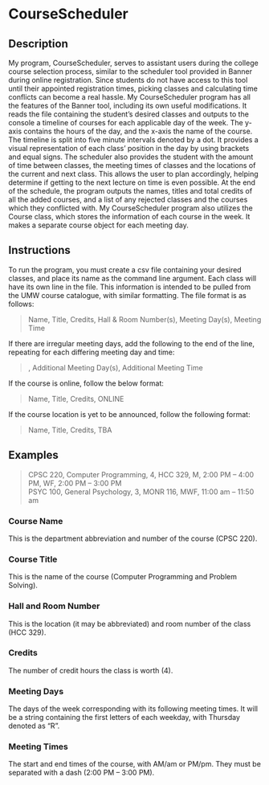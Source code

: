 # CourseScheduler

## Description
My program, CourseScheduler, serves to assistant users during the college course selection process, similar to the scheduler tool provided 
in Banner during online registration. Since students do not have access to this tool until their appointed registration times, picking 
classes and calculating time conflicts can become a real hassle. My CourseScheduler program has all the features of the Banner tool, 
including its own useful modifications. It reads the file containing the student’s desired classes and outputs to the console a timeline 
of courses for each applicable day of the week. The y-axis contains the hours of the day, and the x-axis the name of the course. The 
timeline is split into five minute intervals denoted by a dot. It provides a visual representation of each class’ position in the day 
by using brackets and equal signs. The scheduler also provides the student with the amount of time between classes, the meeting times of
classes and the locations of the current and next class. This allows the user to plan accordingly, helping determine if getting to the 
next lecture on time is even possible. At the end of the schedule, the program outputs the names, titles and total credits of all the 
added courses, and a list of any rejected classes and the courses which they conflicted with. My CourseScheduler program also utilizes 
the Course class, which stores the information of each course in the week. It makes a separate course object for each meeting day.   

## Instructions
To run the program, you must create a csv file containing your desired classes, and place its name as the command line argument. 
Each class will have its own line in the file. This information is intended to be pulled from the UMW course catalogue, with similar 
formatting. The file format is as follows:

<blockquote>Name, Title, Credits, Hall & Room Number(s), Meeting Day(s), Meeting Time</blockquote>

If there are irregular meeting days, add the following to the end of the line, repeating for each differing meeting day and time:<br>
<blockquote>, Additional Meeting Day(s), Additional Meeting Time</blockquote>

If the course is online, follow the below format:<br> 
<blockquote>Name, Title, Credits, ONLINE</blockquote>

If the course location is yet to be announced, follow the following format:<br>
<blockquote>Name, Title, Credits, TBA</blockquote>

## Examples
<blockquote>CPSC 220, Computer Programming, 4, HCC 329, M, 2:00 PM – 4:00 PM, WF, 2:00 PM – 3:00 PM<br>
PSYC 100, General Psychology, 3, MONR 116, MWF, 11:00 am – 11:50 am</blockquote>

### Course Name
This is the department abbreviation and number of the course (CPSC 220).

### Course Title
This is the name of the course (Computer Programming and Problem Solving).

### Hall and Room Number
This is the location (it may be abbreviated) and room number of the class (HCC 329). 

### Credits
The number of credit hours the class is worth (4).

### Meeting Days
The days of the week corresponding with its following meeting times. It will be a string containing the first letters of each 
weekday, with Thursday denoted as “R”. 

### Meeting Times
The start and end times of the course, with AM/am or PM/pm. They must be separated with a dash (2:00 PM – 3:00 PM).
